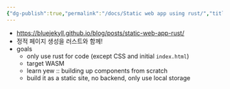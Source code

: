 ```yaml
---
{"dg-publish":true,"permalink":"/docs/Static web app using rust/","title":"Static web app using rust"}
---
```


- https://bluejekyll.github.io/blog/posts/static-web-app-rust/
- 정적 페이지 생성을 러스트와 함께!
- goals
	- only use rust for code (except CSS and initial `index.html`)
	- target WASM
	- learn yew :: building up components from scratch
	- build it as a static site, no backend, only use local storage
